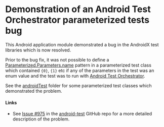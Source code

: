 # Demonstration of an Android Test Orchestrator parameterized tests bug

This Android application module demonstrated a bug in the AndroidX test libraries which is now resolved.

Prior to the bug fix, it was not possible to define a [Parameterized.Parameters.name](https://junit.org/junit4/javadoc/4.13/org/junit/runners/Parameterized.Parameters.html#name) pattern
in a parameterized test class which contained `{0}`, `{1}` etc if any of the parameters in the test was an enum value
and the test was to run with [Android Test Orchestrator](https://developer.android.com/training/testing/junit-runner#using-android-test-orchestrator).

See the [androidTest](src/androidTest/java/androidx/test/experiments/app) folder for some parameterized test classes which demonstrated the problem.

#### Links

* See [Issue #975](https://github.com/android/android-test/issues/975) in the [android-test](https://github.com/android/android-test) GitHub repo for a more detailed description of the problem.
